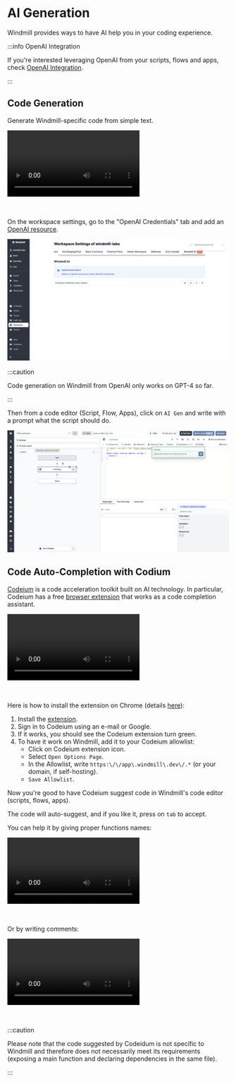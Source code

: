 # AI Generation

Windmill provides ways to have AI help you in your coding experience.

:::info OpenAI Integration

If you're interested leveraging OpenAI from your scripts, flows and apps, check [OpenAI Integration](../../integrations/openai.md).

:::

## Code Generation

Generate Windmill-specific code from simple text.

<video
    className="border-2 rounded-xl object-cover w-full h-full dark:border-gray-800"
    controls
    src="/videos/ai_generation.mp4"
/>

<br/>

On the workspace settings, go to the "OpenAI Credentials" tab and add an [OpenAI resource](../../integrations/openai.md).

![OpenAI Resource](../../assets/code_editor/openai_credentials.png "OpenAI Resource")

:::caution

Code generation on Windmill from OpenAI only works on GPT-4 so far.

:::

Then from a code editor (Script, Flow, Apps), click on `AI Gen` and write with a prompt what the script should do.

![Prompt](../../assets/code_editor/ai_gen.png "Prompt")

## Code Auto-Completion with Codium

[Codeium](https://codeium.com/) is a code acceleration toolkit built on AI technology. In particular, Codeium has a free [browser extension](https://codeium.com/download) that works as a code completion assistant.

<video
    className="border-2 rounded-xl object-cover w-full h-full dark:border-gray-800"
    controls
    src="/videos/codeium_example.mp4"
/>

<br/>

Here is how to install the extension on Chrome (details [here](https://codeium.com/chrome_tutorial)):

1. Install the [extension](https://chrome.google.com/webstore/detail/codeium-ai-code-autocompl/hobjkcpmjhlegmobgonaagepfckjkceh).
2. Sign in to Codeium using an e-mail or Google.
3. If it works, you should see the Codeium extension turn green.
4. To have it work on Windmill, add it to your Codeium allowlist:
   - Click on Codeium extension icon.
   - Select `Open Options Page`.
   - In the Allowlist, write `https:\/\/app\.windmill\.dev\/.*` (or your domain, if self-hosting).
   - `Save Allowlist`.

Now you're good to have Codeium suggest code in Windmill's code editor (scripts, flows, apps).

The code will auto-suggest, and if you like it, press on `tab` to accept.

You can help it by giving proper functions names:

<video
    className="border-2 rounded-xl object-cover w-full h-full dark:border-gray-800"
    controls
    src="/videos/codeium_function.mp4"
/>

<br/>

Or by writing comments:

<video
    className="border-2 rounded-xl object-cover w-full h-full dark:border-gray-800"
    controls
    src="/videos/codeium_comments.mp4"
/>

<br/>

:::caution

Please note that the code suggested by Codeidum is not specific to Windmill and therefore does not necessarily meet its requirements (exposing a main function and declaring dependencies in the same file).

:::
